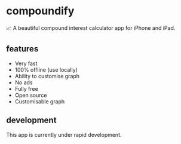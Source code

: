 # compoundify
📈 A beautiful compound interest calculator app for iPhone and iPad.

## features

- Very fast
- 100% offline (use locally) 
- Ability to customise graph
- No ads
- Fully free
- Open source
- Customisable graph

## development

This app is currently under rapid development.